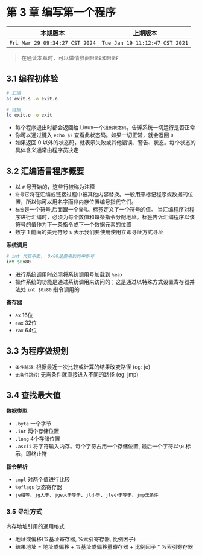 # 第 3 章 编写第一个程序

|本期版本| 上期版本
|:---:|:---:
`Fri Mar 29 09:34:27 CST 2024` | `Tue Jan 19 11:12:47 CST 2021`

> 在通读本章时，可以做情参阅`附录B`和`附录F`

## 3.1 编程初体验

```bash
# 汇编
as exit.s -o exit.o

# 链接
ld exit.o -o exit
```

* 每个程序退出时都会返回给 Linux一个`退出状态码`，告诉系统一切运行是否正常
* 你可以通过键入 `echo $?` 查看此状态码。如果一切正常，就会返回 `0`
* 如果返回 0 以外的状态码，就表示失败或其他错误、警告、状态。每个状态的具体含义通常由程序员决定

## 3.2 汇编语言程序概要

* 以 `#` 号开始的，这些行被称为注释
* `符号`它将在汇编或链接过程中被其他内容替换。一般用来标记程序或数据的位置，所以你可以用名字而非内存位置编号指代它们。
* `标签`是一个符号,后面跟一个`冒号`。标签定义了一个符号的值。 当汇编程序对程序进行汇编时，必须为每个数值和每条指令分配地址。标签告诉汇编程序以该符号的值作为下一条指令或下一个数据元素的位置
* 数字 1 前面的美元符号 `$` 表示我们要使用使用立即寻址方式寻址

**系统调用**

```s
# int 代表中断， 0x80是要用到的中断号
int $0x80
```

* 进行系统调用时必须将系统调用号加载到 `%eax`
* 操作系统的功能是通过系统调用来访问的；这是通过以特殊方式设置寄存器并法处 `int $0x80` 指令调用的

**寄存器**

* `ax` 16位
* `eax` 32位
* `rax` 64位



## 3.3 为程序做规划

* `条件跳转`: 根据最近一次比较或计算的结果改变路径 (eg: je)
* `无条件跳转`: 无需条件就直接进入不同的路径 (eg: jmp)


## 3.4 查找最大值

**数据类型**

* `.byte` 一个字节
* `.int` 两个存储位置
* `.long` 4个存储位置
* `.ascii` 将字符输入内存。每个字符占用一个存储位置, 最后一个字符以`\0` 标示，即终止符

**指令解析**

* `cmpl`  对两个值进行比较
*  `%eflags` 状态寄存器
* `je相等`、`jg大于`、`jge大于等于`、`jl小于`、`jle小于等于`、`jmp无条件`


### 3.5 寻址方式

内存地址引用的通用格式

* 地址或偏移(%基址寄存器, %索引寄存器, 比例因子)
* 结果地址 = 地址或偏移 + %基址或偏移量寄存器 + 比例因子 * %索引寄存器